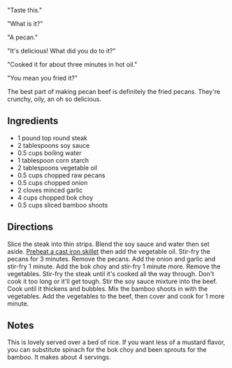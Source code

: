 <!--
title: Making pecan beef
created: 2010 March 5 - 8:23 am
updated: 2010 March 9 - 12:49 pm
slug: pecan-beef
tags: nichecards, recipes
-->

<!--
In which a recipe for the somewhat oriental flavored dish of Pecan Beef is
presented and the delicious virtues of stir-fried pecans are extolled.
-->

"Taste this."

"What is it?"

"A pecan."

"It's delicious! What did you do to it?"

"Cooked it for about three minutes in hot oil."

"You mean you fried it?"

The best part of making pecan beef is definitely the fried pecans. They're
crunchy, oily, an oh so delicious.

## Ingredients ##

* 1 pound top round steak
* 2 tablespoons soy sauce
* 0.5 cups boiling water
* 1 tablespoon corn starch
* 2 tablespoons vegetable oil
* 0.5 cups chopped raw pecans
* 0.5 cups chopped onion
* 2 cloves minced garlic
* 4 cups chopped bok choy
* 0.5 cups sliced bamboo shoots

## Directions ##

Slice the steak into thin strips. Blend the soy sauce and water then set aside.
[Preheat a cast iron skillet][1] then add the vegetable oil. Stir-fry the pecans
for 3 minutes. Remove the pecans. Add the onion and garlic and stir-fry 1
minute. Add the bok choy and stir-fry 1 minute more. Remove the vegetables.
Stir-fry the steak until it's cooked all the way through. Don't cook it too long
or it'll get tough. Stir the soy sauce mixture into the beef. Cook until it
thickens and bubbles. Mix the bamboo shoots in with the vegetables. Add the
vegetables to the beef, then cover and cook for 1 more minute.

## Notes ##

This is lovely served over a bed of rice. If you want less of a mustard flavor,
you can substitute spinach for the bok choy and been sprouts for the bamboo. It
makes about 4 servings.


[1]: /2010/02/tacos-recipe "Secrets of the cast iron cooking masters revealed."
